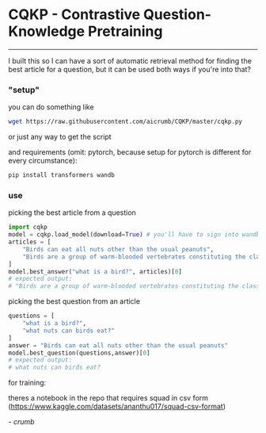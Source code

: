 # CQKP - Contrastive Question-Knowledge Pretraining

---

I built this so I can have a sort of automatic retrieval method for finding the best article for a question, but it can be used both ways if you're into that?

### "setup"

you can do something like 

```bash
wget https://raw.githubusercontent.com/aicrumb/CQKP/master/cqkp.py
```

or just any way to get the script

and requirements (omit: pytorch, because setup for pytorch is different for every circumstance):

```bash
pip install transformers wandb
```

### use

picking the best article from a question

```python
import cqkp
model = cqkp.load_model(download=True) # you'll have to sign into wandb the first time
articles = [
    "Birds can eat all nuts other than the usual peanuts",
    "Birds are a group of warm-blooded vertebrates constituting the class Aves",
]
model.best_answer("what is a bird?", articles)[0]
# expected output:
# "Birds are a group of warm-blooded vertebrates constituting the class Aves"
```

picking the best question from an article

```python
questions = [
    "what is a bird?",
    "what nuts can birds eat?"
]
answer = "Birds can eat all nuts other than the usual peanuts"
model.best_question(questions,answer)[0]
# expected output:
# what nuts can birds eat?
```



for training:

theres a notebook in the repo that requires squad in csv form (https://www.kaggle.com/datasets/ananthu017/squad-csv-format)



\- *crumb*